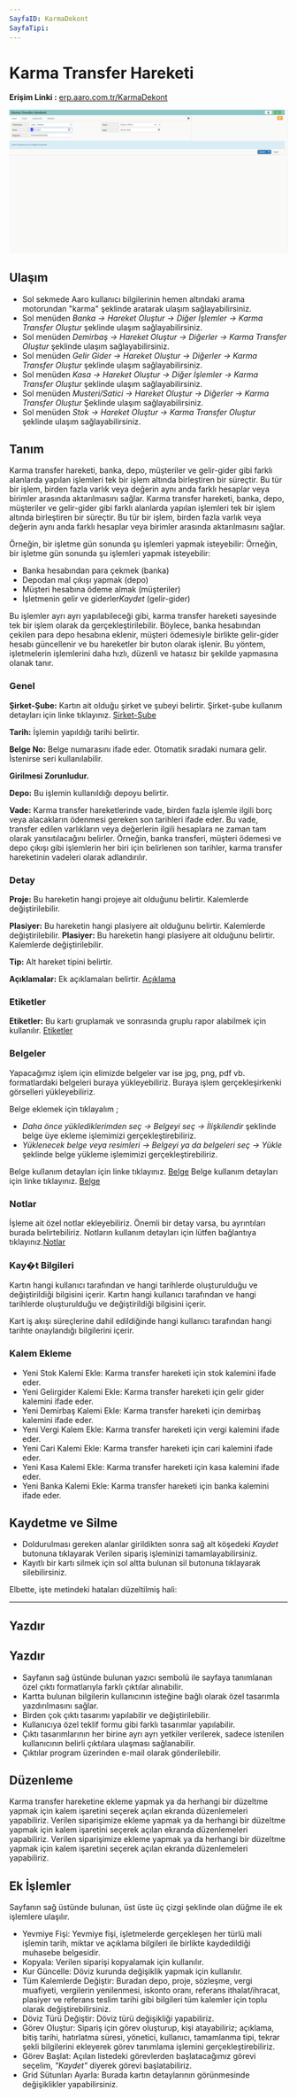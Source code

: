 ```yaml
---
SayfaID: KarmaDekont
SayfaTipi: 
---
```


# Karma Transfer Hareketi 

**Erişim Linki :** [erp.aaro.com.tr/KarmaDekont](erp.aaro.com.tr/KarmaDekont/)

[![Image](../TemelHareketler/karmatransferhareketi.png)](TemelHareketler)

## Ulaşım 


- Sol sekmede Aaro kullanıcı bilgilerinin hemen altındaki arama motorundan "karma" şeklinde aratarak ulaşım sağlayabilirsiniz.
- Sol menüden *Banka -> Hareket Oluştur -> Diğer İşlemler -> Karma Transfer Oluştur* şeklinde ulaşım sağlayabilirsiniz. 
- Sol menüden *Demirbaş -> Hareket Oluştur -> Diğerler -> Karma Transfer Oluştur* şeklinde ulaşım sağlayabilirsiniz. 
- Sol menüden *Gelir Gider -> Hareket Oluştur -> Diğerler -> Karma Transfer Oluştur* şeklinde ulaşım sağlayabilirsiniz. 
- Sol menüden *Kasa -> Hareket Oluştur -> Diğer İşlemler -> Karma Transfer Oluştur* şeklinde ulaşım sağlayabilirsiniz. 
- Sol menüden *Musteri/Satici -> Hareket Oluştur -> Diğerler -> Karma Transfer Oluştur* Şeklinde ulaşım sağlayabilirsiniz. 
- Sol menüden *Stok -> Hareket Oluştur -> Karma Transfer Oluştur* şeklinde ulaşım sağlayabilirsiniz. 

## Tanım 


Karma transfer hareketi, banka, depo, müşteriler ve gelir-gider gibi farklı alanlarda yapılan işlemleri tek bir işlem altında birleştiren bir süreçtir. 
Bu tür bir işlem, birden fazla varlık veya değerin aynı anda farklı hesaplar veya birimler arasında aktarılmasını sağlar.
Karma transfer hareketi, banka, depo, müşteriler ve gelir-gider gibi farklı alanlarda yapılan işlemleri tek bir işlem altında birleştiren bir süreçtir. 
Bu tür bir işlem, birden fazla varlık veya değerin aynı anda farklı hesaplar veya birimler arasında aktarılmasını sağlar.

Örneğin, bir işletme gün sonunda şu işlemleri yapmak isteyebilir:
Örneğin, bir işletme gün sonunda şu işlemleri yapmak isteyebilir:

- Banka hesabından para çekmek (banka)
- Depodan mal çıkışı yapmak (depo)
- Müşteri hesabına ödeme almak (müşteriler)
- İşletmenin gelir ve giderler*Kaydet* (gelir-gider)

Bu işlemler ayrı ayrı yapılabileceği gibi, karma transfer hareketi sayesinde tek bir işlem olarak da gerçekleştirilebilir. 
Böylece, banka hesabından çekilen para depo hesabına eklenir, müşteri ödemesiyle birlikte gelir-gider hesabı güncellenir ve bu hareketler bir buton olarak işlenir. 
Bu yöntem, işletmelerin işlemlerini daha hızlı, düzenli ve hatasız bir şekilde yapmasına olanak tanır.

### Genel 

**Şirket-Şube:** Kartın ait olduğu şirket ve şubeyi belirtir. Şirket-şube kullanım detayları için linke tıklayınız. [Şirket-Şube](../TemelOzellikler/SirketSubeKart.md)

**Tarih:** İşlemin yapıldığı tarihi belirtir.

**Belge No:** Belge numarasını ifade eder. Otomatik sıradaki numara gelir. İstenirse seri kullanılabilir.

**Girilmesi Zorunludur.**

**Depo:** Bu işlemin kullanıldığı depoyu belirtir.


**Vade:** Karma transfer hareketlerinde vade, birden fazla işlemle ilgili borç veya alacakların ödenmesi gereken son tarihleri ifade eder. 
Bu vade, transfer edilen varlıkların veya değerlerin ilgili hesaplara ne zaman tam olarak yansıtılacağını belirler. 
	Örneğin, banka transferi, müşteri ödemesi ve depo çıkışı gibi işlemlerin her biri için belirlenen son tarihler, karma transfer hareketinin vadeleri olarak adlandırılır.

### Detay

**Proje:** Bu hareketin hangi projeye ait olduğunu belirtir. Kalemlerde değiştirilebilir.

**Plasiyer:** Bu hareketin hangi plasiyere ait olduğunu belirtir. Kalemlerde değiştirilebilir.
**Plasiyer:** Bu hareketin hangi plasiyere ait olduğunu belirtir. Kalemlerde değiştirilebilir.

**Tip:** Alt hareket tipini belirtir.


**Açıklamalar:** Ek açıklamaları belirtir. [Açıklama](../TemelOzellikler/Aciklama.md)

### Etiketler

**Etiketler:** Bu kartı gruplamak ve sonrasında gruplu rapor alabilmek için kullanılır. [Etiketler](../TemelOzellikler/Etiketler.md)

### Belgeler

Yapacağımız işlem için elimizde belgeler var ise jpg, png, pdf vb. formatlardaki belgeleri buraya yükleyebiliriz.
Buraya işlem gerçekleşirkenki görselleri yükleyebiliriz.

Belge eklemek için tıklayalım ;


- *Daha önce yüklediklerimden seç -> Belgeyi seç
-> İlişkilendir* şeklinde belge üye ekleme işlemimizi gerçekleştirebiliriz.
- *Yüklenecek belge veya resimleri -> Belgeyi ya da
 belgeleri seç -> Yükle* şeklinde belge yükleme işlemimizi gerçekleştirebiliriz.

Belge kullanım detayları için linke tıklayınız. [Belge](../TemelOzellikler/Belgeler.md)
Belge kullanım detayları için linke tıklayınız. [Belge](../TemelOzellikler/Belgeler.md)

### Notlar 

İşleme ait özel notlar ekleyebiliriz. Önemli bir detay varsa, bu ayrıntıları burada belirtebiliriz. Notların kullanım detayları için lütfen bağlantıya tıklayınız.[Notlar](../TemelOzellikler/Notlar.md)

### Kay�t Bilgileri

Kartın hangi kullanıcı tarafından ve hangi tarihlerde oluşturulduğu ve değiştirildiği bilgisini içerir.
Kartın hangi kullanıcı tarafından ve hangi tarihlerde oluşturulduğu ve değiştirildiği bilgisini içerir.

Kart iş akışı süreçlerine dahil edildiğinde hangi kullanıcı tarafından hangi tarihte onaylandığı bilgilerini içerir. 

### Kalem Ekleme

- Yeni Stok Kalemi Ekle: Karma transfer hareketi için stok kalemini ifade eder. 
- Yeni Gelirgider Kalemi Ekle: Karma transfer hareketi için gelir gider kalemini ifade eder. 
- Yeni Demirbaş Kalemi Ekle: Karma transfer hareketi için demirbaş kalemini ifade eder. 
- Yeni Vergi Kalem Ekle: Karma transfer hareketi için vergi kalemini ifade eder. 
- Yeni Cari Kalemi Ekle: Karma transfer hareketi için cari kalemini ifade eder. 
- Yeni Kasa Kalemi Ekle: Karma transfer hareketi için kasa kalemini ifade eder. 
- Yeni Banka Kalemi Ekle: Karma transfer hareketi için banka kalemini ifade eder. 


## Kaydetme ve Silme

- Doldurulması gereken alanlar girildikten sonra sağ alt köşedeki *Kaydet* butonuna tıklayarak Verilen sipariş işleminizi tamamlayabilirsiniz.
- Kayıtlı bir kartı silmek için sol altta bulunan sil butonuna tıklayarak silebilirsiniz.

Elbette, işte metindeki hataları düzeltilmiş hali:

---

## Yazdır
## Yazdır

- Sayfanın sağ üstünde bulunan yazıcı sembolü ile sayfaya tanımlanan özel çıktı formatlarıyla farklı çıktılar alınabilir.
- Kartta bulunan bilgilerin kullanıcının isteğine bağlı olarak özel tasarımla yazdırılmasını sağlar.
- Birden çok çıktı tasarımı yapılabilir ve değiştirilebilir.
- Kullanıcıya özel teklif formu gibi farklı tasarımlar yapılabilir.
- Çıktı tasarımlarının her birine ayrı ayrı yetkiler verilerek, sadece istenilen kullanıcının belirli çıktılara ulaşması sağlanabilir.
- Çıktılar program üzerinden e-mail olarak gönderilebilir.

## Düzenleme 

Karma transfer hareketine ekleme yapmak ya da herhangi bir düzeltme yapmak için kalem işaretini seçerek açılan ekranda düzenlemeleri yapabiliriz.
Verilen siparişimize ekleme yapmak ya da herhangi bir düzeltme yapmak için kalem işaretini seçerek açılan ekranda düzenlemeleri yapabiliriz.
Verilen siparişimize ekleme yapmak ya da herhangi bir düzeltme yapmak için kalem işaretini seçerek açılan ekranda düzenlemeleri yapabiliriz.

## Ek İşlemler

Sayfanın sağ üstünde bulunan, üst üste üç çizgi şeklinde olan düğme ile ek işlemlere ulaşılır.
- Yevmiye Fişi: Yevmiye fişi, işletmelerde gerçekleşen her türlü mali işlemin tarih, miktar ve açıklama bilgileri ile birlikte kaydedildiği muhasebe belgesidir.
- Kopyala: Verilen siparişi kopyalamak için kullanılır.
- Kur Güncelle: Döviz kurunda değişiklik yapmak için kullanılır.
- Tüm Kalemlerde Değiştir: Buradan depo, proje, sözleşme, vergi muafiyeti, vergilerin yenilenmesi, iskonto oranı, referans ithalat/ihracat, plasiyer ve referans teslim tarihi gibi bilgileri tüm kalemler için toplu olarak değiştirebilirsiniz.
- Döviz Türü Değiştir: Döviz türü değişikliği yapabiliriz.
- Görev Oluştur: Sipariş için görev oluşturup, kişi atayabiliriz; açıklama, bitiş tarihi, hatırlatma süresi, yönetici, kullanıcı, tamamlanma tipi, tekrar şekli bilgilerini ekleyerek görev tanımlama işlemini gerçekleştirebiliriz.
- Görev Başlat: Açılan listedeki görevlerden başlatacağımız görevi seçelim, *"Kaydet"* diyerek görevi başlatabiliriz.
- Grid Sütunları Ayarla: Burada kartın detaylarının görünmesinde değişiklikler yapabilirsiniz.



